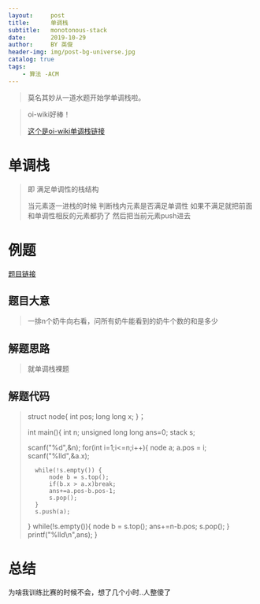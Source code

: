 ```yaml
---
layout:     post
title:      单调栈
subtitle:   monotonous-stack
date:       2019-10-29
author:     BY 英俊
header-img: img/post-bg-universe.jpg
catalog: true
tags:
    - 算法 -ACM
---
```


>莫名其妙从一道水题开始学单调栈啦。

>oi-wiki好棒！
>
>[这个是oi-wiki单调栈链接](https://oi-wiki.org/ds/monotonous-stack/)
>
 # 单调栈 
> 即 满足单调性的栈结构
>
>当元素逐一进栈的时候 
>判断栈内元素是否满足单调性
>如果不满足就把前面和单调性相反的元素都扔了
>然后把当前元素push进去
>
>
# 例题
[题目链接](http://poj.org/problem?id=3250)
## 题目大意 

>一排n个奶牛向右看，问所有奶牛能看到的奶牛个数的和是多少
 
## 解题思路

>就单调栈裸题 
 
## 解题代码
  
> struct node{
>	int pos;
>	long long x;
>  }；
>
> int main(){
>	int n; 
>	unsigned long long ans=0;
>	stack<node> s;
>
>	scanf("%d",&n);
>	for(int i=1;i<=n;i++){
>		node a;
>		a.pos = i;
>		scanf("%lld",&a.x);
>		
>		while(!s.empty()) {
>			node b = s.top();
>			if(b.x > a.x)break;
>			ans+=a.pos-b.pos-1;
>			s.pop();
>		}
>		s.push(a);	
>	}
>	while(!s.empty()){
>		node b = s.top();
>		ans+=n-b.pos;
>		s.pop();
>	}
>	printf("%lld\n",ans);
> } 

# 总结

为啥我训练比赛的时候不会，想了几个小时..人整傻了
